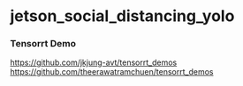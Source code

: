 # jetson_social_distancing_yolo
### Tensorrt Demo
https://github.com/jkjung-avt/tensorrt_demos
https://github.com/theerawatramchuen/tensorrt_demos
